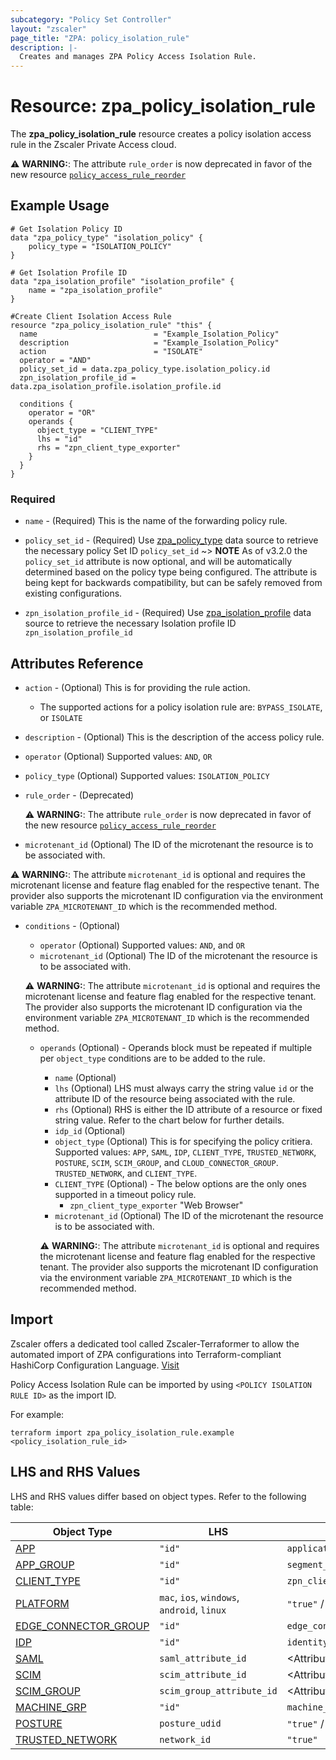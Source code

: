 ```yaml
---
subcategory: "Policy Set Controller"
layout: "zscaler"
page_title: "ZPA: policy_isolation_rule"
description: |-
  Creates and manages ZPA Policy Access Isolation Rule.
---
```


# Resource: zpa_policy_isolation_rule

The **zpa_policy_isolation_rule** resource creates a policy isolation access rule in the Zscaler Private Access cloud.

  ⚠️ **WARNING:**: The attribute ``rule_order`` is now deprecated in favor of the new resource  [``policy_access_rule_reorder``](zpa_policy_access_rule_reorder.md)

## Example Usage

```hcl
# Get Isolation Policy ID
data "zpa_policy_type" "isolation_policy" {
    policy_type = "ISOLATION_POLICY"
}

# Get Isolation Profile ID
data "zpa_isolation_profile" "isolation_profile" {
    name = "zpa_isolation_profile"
}

#Create Client Isolation Access Rule
resource "zpa_policy_isolation_rule" "this" {
  name                          = "Example_Isolation_Policy"
  description                   = "Example_Isolation_Policy"
  action                        = "ISOLATE"
  operator = "AND"
  policy_set_id = data.zpa_policy_type.isolation_policy.id
  zpn_isolation_profile_id = data.zpa_isolation_profile.isolation_profile.id

  conditions {
    operator = "OR"
    operands {
      object_type = "CLIENT_TYPE"
      lhs = "id"
      rhs = "zpn_client_type_exporter"
    }
  }
}
```

### Required

* `name` - (Required) This is the name of the forwarding policy rule.
* `policy_set_id` - (Required) Use [zpa_policy_type](https://registry.terraform.io/providers/zscaler/zpa/latest/docs/data-sources/zpa_policy_type) data source to retrieve the necessary policy Set ID ``policy_set_id``
    ~> **NOTE** As of v3.2.0 the ``policy_set_id`` attribute is now optional, and will be automatically determined based on the policy type being configured. The attribute is being kept for backwards compatibility, but can be safely removed from existing configurations.
    
* `zpn_isolation_profile_id` - (Required) Use [zpa_isolation_profile](https://registry.terraform.io/providers/zscaler/zpa/latest/docs/data-sources/zpa_isolation_profile) data source to retrieve the necessary Isolation profile ID ``zpn_isolation_profile_id``

## Attributes Reference

* `action` - (Optional) This is for providing the rule action.
  * The supported actions for a policy isolation rule are: ``BYPASS_ISOLATE``, or ``ISOLATE``
* `description` - (Optional) This is the description of the access policy rule.
* `operator` (Optional) Supported values: ``AND``, ``OR``
* `policy_type` (Optional) Supported values: ``ISOLATION_POLICY``
* `rule_order` - (Deprecated)

    ⚠️ **WARNING:**: The attribute ``rule_order`` is now deprecated in favor of the new resource  [``policy_access_rule_reorder``](zpa_policy_access_rule_reorder.md)

* `microtenant_id` (Optional) The ID of the microtenant the resource is to be associated with.

⚠️ **WARNING:**: The attribute ``microtenant_id`` is optional and requires the microtenant license and feature flag enabled for the respective tenant. The provider also supports the microtenant ID configuration via the environment variable `ZPA_MICROTENANT_ID` which is the recommended method.

* `conditions` - (Optional)
  * `operator` (Optional) Supported values: ``AND``, and ``OR``
  * `microtenant_id` (Optional) The ID of the microtenant the resource is to be associated with.

  ⚠️ **WARNING:**: The attribute ``microtenant_id`` is optional and requires the microtenant license and feature flag enabled for the respective tenant. The provider also supports the microtenant ID configuration via the environment variable `ZPA_MICROTENANT_ID` which is the recommended method.

  * `operands` (Optional) - Operands block must be repeated if multiple per `object_type` conditions are to be added to the rule.
    * `name` (Optional)
    * `lhs` (Optional) LHS must always carry the string value ``id`` or the attribute ID of the resource being associated with the rule.
    * `rhs` (Optional) RHS is either the ID attribute of a resource or fixed string value. Refer to the chart below for further details.
    * `idp_id` (Optional)
    * `object_type` (Optional) This is for specifying the policy critiera. Supported values: `APP`, `SAML`, `IDP`, `CLIENT_TYPE`, `TRUSTED_NETWORK`, `POSTURE`, `SCIM`, `SCIM_GROUP`, and `CLOUD_CONNECTOR_GROUP`. `TRUSTED_NETWORK`, and `CLIENT_TYPE`.
    * `CLIENT_TYPE` (Optional) - The below options are the only ones supported in a timeout policy rule.
      * ``zpn_client_type_exporter`` "Web Browser"
    * `microtenant_id` (Optional) The ID of the microtenant the resource is to be associated with.

    ⚠️ **WARNING:**: The attribute ``microtenant_id`` is optional and requires the microtenant license and feature flag enabled for the respective tenant. The provider also supports the microtenant ID configuration via the environment variable `ZPA_MICROTENANT_ID` which is the recommended method.

## Import

Zscaler offers a dedicated tool called Zscaler-Terraformer to allow the automated import of ZPA configurations into Terraform-compliant HashiCorp Configuration Language.
[Visit](https://github.com/zscaler/zscaler-terraformer)

Policy Access Isolation Rule can be imported by using `<POLICY ISOLATION RULE ID>` as the import ID.

For example:

```shell
terraform import zpa_policy_isolation_rule.example <policy_isolation_rule_id>
```

## LHS and RHS Values

LHS and RHS values differ based on object types. Refer to the following table:

| Object Type | LHS| RHS
|----------|-----------|----------
| [APP](https://registry.terraform.io/providers/zscaler/zpa/latest/docs/resources/zpa_application_segment) | ``"id"`` | ``application_segment_id`` |
| [APP_GROUP](https://registry.terraform.io/providers/zscaler/zpa/latest/docs/resources/zpa_segment_group) | ``"id"`` | ``segment_group_id``|
| [CLIENT_TYPE](https://registry.terraform.io/providers/zscaler/zpa/latest/docs/data-sources/zpa_access_policy_client_types) | ``"id"`` | ``zpn_client_type_exporter`` |
| [PLATFORM](https://registry.terraform.io/providers/zscaler/zpa/latest/docs/resources/zpa_policy_access_rule) | ``mac``, ``ios``, ``windows``, ``android``, ``linux`` | ``"true"`` / ``"false"`` |
| [EDGE_CONNECTOR_GROUP](https://registry.terraform.io/providers/zscaler/zpa/latest/docs/data-sources/zpa_cloud_connector_group) | ``"id"`` | ``edge_connector_id`` |
| [IDP](https://registry.terraform.io/providers/zscaler/zpa/latest/docs/data-sources/zpa_idp_controller) | ``"id"`` | ``identity_provider_id`` |
| [SAML](https://registry.terraform.io/providers/zscaler/zpa/latest/docs/data-sources/zpa_saml_attribute) | ``saml_attribute_id``  | <Attribute_value_to_match> |
| [SCIM](https://registry.terraform.io/providers/zscaler/zpa/latest/docs/data-sources/zpa_scim_attribute_header) | ``scim_attribute_id``  | <Attribute_value_to_match>  |
| [SCIM_GROUP](https://registry.terraform.io/providers/zscaler/zpa/latest/docs/data-sources/zpa_scim_groups) | ``scim_group_attribute_id``  | <Attribute_value_to_match>  |
| [MACHINE_GRP](https://registry.terraform.io/providers/zscaler/zpa/latest/docs/data-sources/zpa_machine_group) | ``"id"`` | ``machine_group_id`` |
| [POSTURE](https://registry.terraform.io/providers/zscaler/zpa/latest/docs/data-sources/zpa_posture_profile) | ``posture_udid``  | ``"true"`` / ``"false"`` |
| [TRUSTED_NETWORK](https://registry.terraform.io/providers/zscaler/zpa/latest/docs/data-sources/zpa_trusted_network) | ``network_id``  | ``"true"`` |
